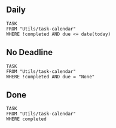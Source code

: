 ## Daily
```dataview
TASK
FROM "Utils/task-calendar"
WHERE !completed AND due <= date(today)
```

## No Deadline
```dataview
TASK
FROM "Utils/task-calendar"
WHERE !completed AND due = "None"
```

## Done
```dataview
TASK
FROM "Utils/task-calendar"
WHERE completed
```
